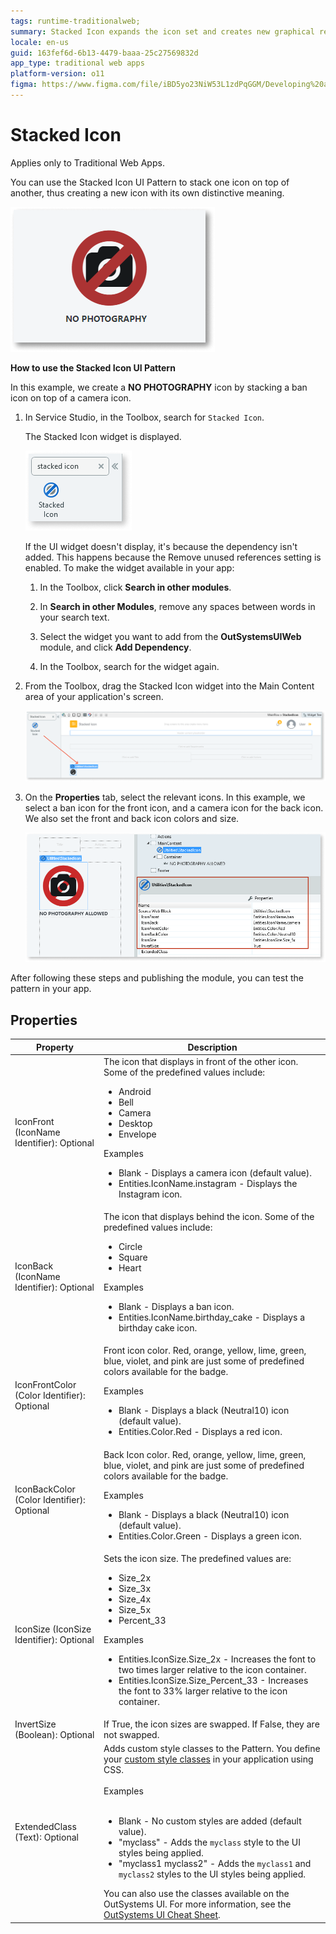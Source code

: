 ```yaml
---
tags: runtime-traditionalweb; 
summary: Stacked Icon expands the icon set and creates new graphical representation of concepts.
locale: en-us
guid: 163fef6d-6b13-4479-baaa-25c27569832d
app_type: traditional web apps
platform-version: o11
figma: https://www.figma.com/file/iBD5yo23NiW53L1zdPqGGM/Developing%20an%20Application?node-id=249:10
---
```


# Stacked Icon

<div class="info" markdown="1">

Applies only to Traditional Web Apps.

</div>

You can use the Stacked Icon UI Pattern to stack one icon on top of another, thus creating a new icon with its own distinctive meaning.

![Screenshot showing an example of a Stacked Icon with a ban symbol over a camera icon indicating 'No Photography'](images/stackedicon-8-ss.png "Stacked Icon Example")

**How to use the Stacked Icon UI Pattern**

In this example, we create a **NO PHOTOGRAPHY** icon by stacking a ban icon on top of a camera icon.

1. In Service Studio, in the Toolbox, search for `Stacked Icon`.

    The Stacked Icon widget is displayed.

    ![Screenshot of the Stacked Icon widget in the Service Studio toolbox](images/stackedicon-9-ss.png "Stacked Icon Widget in Service Studio")

    If the UI widget doesn't display, it's because the dependency isn't added. This happens because the Remove unused references setting is enabled. To make the widget available in your app:

    1. In the Toolbox, click **Search in other modules**.

    1. In **Search in other Modules**, remove any spaces between words in your search text.
    
    1. Select the widget you want to add from the **OutSystemsUIWeb** module, and click **Add Dependency**. 
    
    1. In the Toolbox, search for the widget again.

1. From the Toolbox, drag the Stacked Icon widget into the Main Content area of your application's screen.

    ![Screenshot depicting the process of dragging the Stacked Icon widget into the Main Content area of an application's screen](images/stackedicon-10-ss.png "Dragging Stacked Icon Widget")

1. On the **Properties** tab, select the relevant icons. In this example, we select a ban icon for the front icon, and a camera icon for the back icon. We also set the front and back icon colors and size.

    ![Screenshot showing the Properties tab where the front and back icons, colors, and size are being set for the Stacked Icon](images/stackedicon-7-ss.png "Setting Properties for Stacked Icon")

After following these steps and publishing the module, you can test the pattern in your app.

## Properties

| **Property**                                | **Description**                                                                                                                                                                                                                                                                                                                                                                                                                                                                                                                                                                                                                    |
|---------------------------------------------|------------------------------------------------------------------------------------------------------------------------------------------------------------------------------------------------------------------------------------------------------------------------------------------------------------------------------------------------------------------------------------------------------------------------------------------------------------------------------------------------------------------------------------------------------------------------------------------------------------------------------------|
| IconFront (IconName Identifier): Optional   | The icon that displays in front of the other icon. Some of the predefined values include:<p><ul><li>Android</li><li>Bell</li><li>Camera</li><li>Desktop</li><li>Envelope</li></ul></p><p>Examples <ul><li>Blank - Displays a camera icon (default value).</li><li>Entities.IconName.instagram - Displays the Instagram icon.</li></ul></p>                                                                                                                                                                                                                                                                                         |
| IconBack (IconName Identifier): Optional    | The icon that displays behind the icon. Some of the predefined values include:<p><ul><li>Circle</li><li>Square</li><li>Heart</li></ul></p><p>Examples <ul><li>Blank - Displays a ban icon.</li><li>Entities.IconName.birthday_cake - Displays a birthday cake icon.</li></ul></p>                                                                                                                                                                                                                                                                                                                                                  |
| IconFrontColor (Color Identifier): Optional | Front icon color. Red, orange, yellow, lime, green, blue, violet, and pink are just some of predefined colors available for the badge. <p>Examples <ul><li>Blank - Displays a black (Neutral10) icon (default value).</li><li>Entities.Color.Red - Displays a red icon.</li></ul></p>                                                                                                                                                                                                                                                                                                                                              |
| IconBackColor (Color Identifier): Optional  | Back Icon color. Red, orange, yellow, lime, green, blue, violet, and pink are just some of predefined colors available for the badge. <p>Examples <ul><li>Blank - Displays a black (Neutral10) icon (default value).</li><li>Entities.Color.Green - Displays a green icon.</li></ul></p>                                                                                                                                                                                                                                                                                                                                           |
| IconSize (IconSize Identifier): Optional    | Sets the icon size. The predefined values are:<p><ul><li>Size_2x</li><li>Size_3x</li><li>Size_4x</li><li>Size_5x</li><li>Percent_33</li></ul></p><p>Examples <ul><li>Entities.IconSize.Size_2x - Increases the font to two times larger relative to the icon container.</li><li>Entities.IconSize.Size_Percent_33 - Increases the font to 33% larger relative to the icon container.</li></ul></p>                                                                                                                                                                                                                                 |
| InvertSize (Boolean): Optional              | If True, the icon sizes are swapped. If False, they are not swapped.                                                                                                                                                                                                                                                                                                                                                                                                                                                                                                                                                               |
| ExtendedClass (Text): Optional              | Adds custom style classes to the Pattern. You define your [custom style classes](../../../look-feel/css.md) in your application using CSS.<br/><br/>Examples<br/><br/> <ul><li>Blank - No custom styles are added (default value).</li><li>"myclass" - Adds the ``myclass`` style to the UI styles being applied.</li><li>"myclass1 myclass2" - Adds the ``myclass1`` and ``myclass2`` styles to the UI styles being applied.</li></ul>You can also use the classes available on the OutSystems UI. For more information, see the [OutSystems UI Cheat Sheet](https://outsystemsui.outsystems.com/OutSystemsUIWebsite/CheatSheet). |
